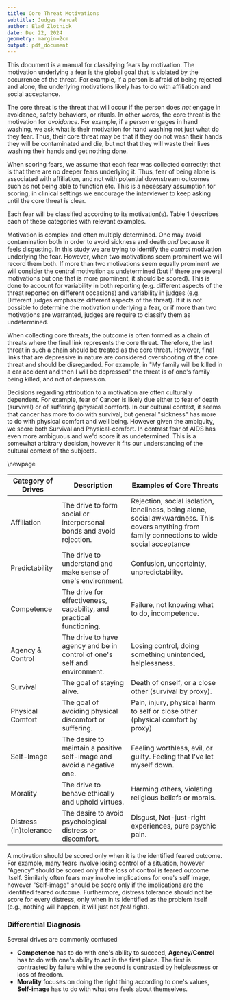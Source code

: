 ```yaml
---
title: Core Threat Motivations
subtitle: Judges Manual
author: Elad Zlotnick
date: Dec 22, 2024
geometry: margin=2cm
output: pdf_document
---
```


This document is a manual for classifying fears by motivation.
The motivation underlying a fear is the global goal that is violated by the occurrence of the threat.
For example, if a person is afraid of being rejected and alone, the underlying motivations likely has to do with affiliation and social acceptance.

The core threat is the threat that will occur if the person does *not* engage in avoidance, safety behaviors, or rituals. 
In other words, the core threat is the motivation for *avoidance*.
For example, if a person engages in hand washing, we ask what is their motivation for hand washing not just what do they fear.
Thus, their core threat may be that if they do not wash their hands they will be contaminated and die,
but not that they will waste their lives washing their hands and get nothing done.

When scoring fears, we assume that each fear was collected correctly: that is that there are no deeper fears underlying it.
Thus, fear of being alone is associated with affiliation, and not with potential downstream outcomes such as not being able to function etc.
This is a necessary assumption for scoring, in clinical settings we encourage the interviewer to keep asking until the core threat is clear.

Each fear will be classified according to its motivation(s).
Table 1 describes each of these categories with relevant examples.

Motivation is complex and often multiply determined.
One may avoid contamination both in order to avoid sickness and death *and* because it feels disgusting.
In this study we are trying to identify the *central* motivation underlying the fear.
However, when two motivations seem prominent we will record them both.
If more than two motivations seem equally prominent we will consider the central motivation as undetermined (but if there are several motivations but one that is more prominent, it should be scored).
This is done to account for variability in both reporting (e.g. different aspects of the threat reported on different occasions)
and variability in judges (e.g. Different judges emphasize different aspects of the threat).
If it is not possible to determine the motivation underlying a fear, or if more than two motivations are warranted, judges are require to classify them as undetermined.

When collecting core threats, the outcome is often formed as a chain of threats where the final link represents the core threat.
Therefore, the last threat in such a chain should be treated as the core threat.
However, final links that are depressive in nature are considered overshooting of the core threat and should be disregarded.
For example, in "My family will be killed in a car accident and then I will be depressed" the threat is of one's family being killed, and not of depression.

Decisions regarding attribution to a motivation are often culturally dependent.
For example, fear of Cancer is likely due either to fear of death (survival) or of suffering (physical comfort).
In our cultural context, it seems that cancer has more to do with survival, but general "sickness" has more to do with physical comfort and well being.
However given the ambiguity, we score both Survival and Physical-comfort.
In contrast fear of AIDS has even more ambiguous and we'd score it as undetermined.
This is a somewhat arbitrary decision, however it fits our understanding of the cultural context of the subjects.

\newpage

| Category of Drives | Description                                                | Examples of Core Threats                                       |
| ----------------- | ---------------------------------------------------------- | ------------------------------------------------------------- |
| Affiliation       | The drive to form social or interpersonal bonds and avoid rejection.        | Rejection, social isolation, loneliness, being alone, social awkwardness. This covers anything from family connections to wide social acceptance |
| Predictability    | The drive to understand and make sense of one's environment. | Confusion, uncertainty, unpredictability.                     |
| Competence        | The drive for effectiveness, capability, and practical functioning.        | Failure, not knowing what to do, incompetence.                |
| Agency \& Control    | The drive to have agency and be in control of one's self and environment. | Losing control, doing something unintended, helplessness.
| Survival          | The goal of staying alive.                                 | Death of onself, or a close other (survival by proxy).
| Physical Comfort  | The goal of avoiding physical discomfort or suffering.     | Pain, injury, physical harm to self or close other (physical comfort by proxy)    |
| Self-Image        | The desire to maintain a positive self-image and avoid a negative one. | Feeling worthless, evil, or guilty. Feeling that I've let myself down. 
| Morality          | The drive to behave ethically and uphold virtues.          | Harming others, violating religious beliefs or morals. 
| Distress (in)tolerance | The desire to avoid psychological distress or discomfort. | Disgust, Not-just-right experiences, pure psychic pain. 

A motivation should be scored only when it is the identified feared outcome.
For example, many fears involve losing control of a situation, however "Agency" should be scored only if the loss of control is feared outcome itself.
Similarly often fears may involve implications for one's self image, however "Self-image" should be score only if the implications are the identified feared outcome.
Furthermore, distress tolerance should not be score for every distress, only when in ts identified as the problem itself (e.g., nothing will happen, it will just not *feel* right).

### Differential Diagnosis
Several drives are commonly confused

* **Competence** has to do with one's ability to succeed, **Agency/Control** has to do with one's ability to act in the first place. The first is contrasted by failure while the second is contrasted by helplessness or loss of freedom.
* **Morality** focuses on doing the right thing according to one's values, **Self-image** has to do with what one feels about themselves.
